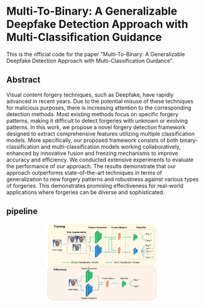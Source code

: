 # Multi-To-Binary: A Generalizable Deepfake Detection Approach with Multi-Classification Guidance
This is the official code for the paper "Multi-To-Binary: A Generalizable Deepfake Detection Approach with Multi-Classification Guidance".
## Abstract
Visual content forgery techniques, such as Deepfake, have rapidly advanced in recent years. Due to the potential misuse of these techniques for malicious purposes, there is increasing attention to the corresponding detection methods. Most existing methods focus on specific forgery patterns, making it difficult to detect forgeries with unknown or evolving patterns. In this work, we propose a novel forgery detection framework designed to extract comprehensive features utilizing multiple classification models. More specifically, our proposed framework consists of both binary-classification and multi-classification models working collaboratively, enhanced by innovative fusion and freezing mechanisms to improve accuracy and efficiency. We conducted extensive experiments to evaluate the performance of our approach. The results demonstrate that our approach outperforms state-of-the-art techniques in terms of generalization to new forgery patterns and robustness against various types of forgeries. This demonstrates promising effectiveness for real-world applications where forgeries can be diverse and sophisticated.
## pipeline
<p align="center">
<img src="figs/pipeline.png" width=60%>
</p>
